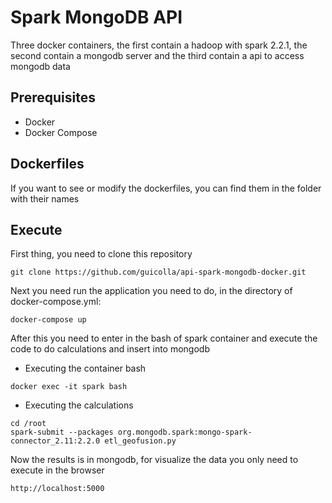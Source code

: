 # Spark MongoDB API
Three docker containers, the first contain a hadoop with spark 2.2.1, the second contain a mongodb server and the third contain a api to access mongodb data
## Prerequisites
* Docker
* Docker Compose

## Dockerfiles
If you want to see or modify the dockerfiles, you can find them in the folder with their names

## Execute
First thing, you need to clone this repository
```
git clone https://github.com/guicolla/api-spark-mongodb-docker.git
```
Next you need run the application you need to do, in the directory of docker-compose.yml:
```
docker-compose up
```
After this you need to enter in the bash of spark container and execute the code to do calculations and insert into mongodb
* Executing the container bash
```
docker exec -it spark bash
```
* Executing the calculations
```
cd /root
spark-submit --packages org.mongodb.spark:mongo-spark-connector_2.11:2.2.0 etl_geofusion.py
```
Now the results is in mongodb, for visualize the data you only need to execute in the browser
```
http://localhost:5000
```
